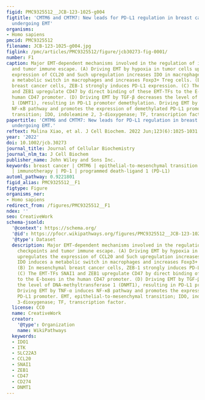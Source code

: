 ```yaml
---
figid: PMC9325512__JCB-123-1025-g004
figtitle: 'CMTM6 and CMTM7: New leads for PD‐L1 regulation in breast cancer cells
  undergoing EMT'
organisms:
- Homo sapiens
pmcid: PMC9325512
filename: JCB-123-1025-g004.jpg
figlink: /pmc/articles/PMC9325512/figure/jcb30273-fig-0001/
number: F1
caption: Major EMT‐dependent mechanisms involved in the regulation of immune checkpoints
  and tumor immune escape. (A) Driving EMT by hypoxia in tumor cells upregulates the
  expression of CCL20 and Such upregulation increases IDO in macrophages. IDO induces
  a metabolic switch in macrophages and increases Foxp3+ Treg cells. (B) In mesenchymal
  breast cancer cells, ZEB‐1 strongly induces PD‐L1 expression. (C) The EMT‐TFs SNAI1
  and ZEB1 upregulate CD47 by direct binding of these EMT‐TFs to the E‐boxes in the
  human CD47 promoter. (D) Driving EMT by TGF‐β decreases the level of DNA‐methyltransferase
  1 (DNMT1), resulting in PD‐L1 promoter demethylation. Driving EMT by TNF‐α induces
  NF‐κB pathway and promotes the expression of demethylated PD‐L1 promoter. EMT, epithelial‐to‐mesenchymal
  transition; IDO, indoleamine 2, 3‐dioxygenase; TF, transcription factor.
papertitle: 'CMTM6 and CMTM7: New leads for PD‐L1 regulation in breast cancer cells
  undergoing EMT.'
reftext: Malina Xiao, et al. J Cell Biochem. 2022 Jun;123(6):1025-1031.
year: '2022'
doi: 10.1002/jcb.30273
journal_title: Journal of Cellular Biochemistry
journal_nlm_ta: J Cell Biochem
publisher_name: John Wiley and Sons Inc.
keywords: breast cancer | CMTM6 | epithelial‐to‐mesenchymal transition | immuno‐oncology
  | immunotherapy | PD‐1 | programmed death‐ligand 1 (PD‐L1)
automl_pathway: 0.9221801
figid_alias: PMC9325512__F1
figtype: Figure
organisms_ner:
- Homo sapiens
redirect_from: /figures/PMC9325512__F1
ndex: ''
seo: CreativeWork
schema-jsonld:
  '@context': https://schema.org/
  '@id': https://pfocr.wikipathways.org/figures/PMC9325512__JCB-123-1025-g004.html
  '@type': Dataset
  description: Major EMT‐dependent mechanisms involved in the regulation of immune
    checkpoints and tumor immune escape. (A) Driving EMT by hypoxia in tumor cells
    upregulates the expression of CCL20 and Such upregulation increases IDO in macrophages.
    IDO induces a metabolic switch in macrophages and increases Foxp3+ Treg cells.
    (B) In mesenchymal breast cancer cells, ZEB‐1 strongly induces PD‐L1 expression.
    (C) The EMT‐TFs SNAI1 and ZEB1 upregulate CD47 by direct binding of these EMT‐TFs
    to the E‐boxes in the human CD47 promoter. (D) Driving EMT by TGF‐β decreases
    the level of DNA‐methyltransferase 1 (DNMT1), resulting in PD‐L1 promoter demethylation.
    Driving EMT by TNF‐α induces NF‐κB pathway and promotes the expression of demethylated
    PD‐L1 promoter. EMT, epithelial‐to‐mesenchymal transition; IDO, indoleamine 2,
    3‐dioxygenase; TF, transcription factor.
  license: CC0
  name: CreativeWork
  creator:
    '@type': Organization
    name: WikiPathways
  keywords:
  - IDO1
  - ITK
  - SLC22A3
  - CCL20
  - SNAI1
  - ZEB1
  - CD47
  - CD274
  - DNMT1
---
```


